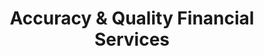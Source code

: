 ---
title: "Accuracy & Quality Financial Services"
url: /tulsa/accuracy-und-quality-financial-services/
shop: Leerstehend
---